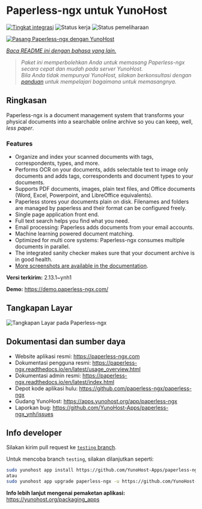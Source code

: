 <!--
N.B.: README ini dibuat secara otomatis oleh <https://github.com/YunoHost/apps/tree/master/tools/readme_generator>
Ini TIDAK boleh diedit dengan tangan.
-->

# Paperless-ngx untuk YunoHost

[![Tingkat integrasi](https://dash.yunohost.org/integration/paperless-ngx.svg)](https://ci-apps.yunohost.org/ci/apps/paperless-ngx/) ![Status kerja](https://ci-apps.yunohost.org/ci/badges/paperless-ngx.status.svg) ![Status pemeliharaan](https://ci-apps.yunohost.org/ci/badges/paperless-ngx.maintain.svg)

[![Pasang Paperless-ngx dengan YunoHost](https://install-app.yunohost.org/install-with-yunohost.svg)](https://install-app.yunohost.org/?app=paperless-ngx)

*[Baca README ini dengan bahasa yang lain.](./ALL_README.md)*

> *Paket ini memperbolehkan Anda untuk memasang Paperless-ngx secara cepat dan mudah pada server YunoHost.*  
> *Bila Anda tidak mempunyai YunoHost, silakan berkonsultasi dengan [panduan](https://yunohost.org/install) untuk mempelajari bagaimana untuk memasangnya.*

## Ringkasan

Paperless-ngx is a document management system that transforms your physical documents into a searchable online archive so you can keep, well, *less paper*.

### Features

* Organize and index your scanned documents with tags, correspondents, types, and more.
* Performs OCR on your documents, adds selectable text to image only documents and adds tags, correspondents and document types to your documents.
* Supports PDF documents, images, plain text files, and Office documents (Word, Excel, Powerpoint, and LibreOffice equivalents).
* Paperless stores your documents plain on disk. Filenames and folders are managed by paperless and their format can be configured freely.
* Single page application front end.
* Full text search helps you find what you need.
* Email processing: Paperless adds documents from your email accounts.
* Machine learning powered document matching.
* Optimized for multi core systems: Paperless-ngx consumes multiple documents in parallel.
* The integrated sanity checker makes sure that your document archive is in good health.
* [More screenshots are available in the documentation](https://paperless-ngx.readthedocs.io/en/latest/screenshots.html).


**Versi terkirim:** 2.13.1~ynh1

**Demo:** <https://demo.paperless-ngx.com/>

## Tangkapan Layar

![Tangkapan Layar pada Paperless-ngx](./doc/screenshots/documents-wchrome-dark.png)

## Dokumentasi dan sumber daya

- Website aplikasi resmi: <https://paperless-ngx.com>
- Dokumentasi pengguna resmi: <https://paperless-ngx.readthedocs.io/en/latest/usage_overview.html>
- Dokumentasi admin resmi: <https://paperless-ngx.readthedocs.io/en/latest/index.html>
- Depot kode aplikasi hulu: <https://github.com/paperless-ngx/paperless-ngx>
- Gudang YunoHost: <https://apps.yunohost.org/app/paperless-ngx>
- Laporkan bug: <https://github.com/YunoHost-Apps/paperless-ngx_ynh/issues>

## Info developer

Silakan kirim pull request ke [`testing` branch](https://github.com/YunoHost-Apps/paperless-ngx_ynh/tree/testing).

Untuk mencoba branch `testing`, silakan dilanjutkan seperti:

```bash
sudo yunohost app install https://github.com/YunoHost-Apps/paperless-ngx_ynh/tree/testing --debug
atau
sudo yunohost app upgrade paperless-ngx -u https://github.com/YunoHost-Apps/paperless-ngx_ynh/tree/testing --debug
```

**Info lebih lanjut mengenai pemaketan aplikasi:** <https://yunohost.org/packaging_apps>
